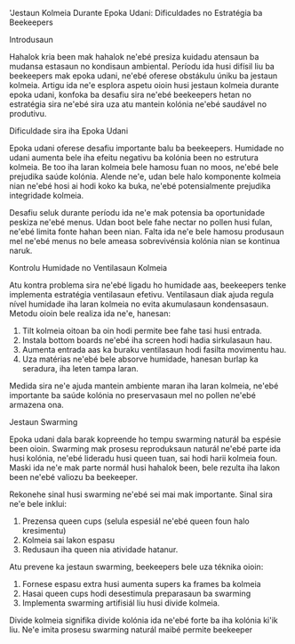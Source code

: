 'Jestaun Kolmeia Durante Epoka Udani: Dificuldades no Estratégia ba Beekeepers

Introdusaun

Hahalok kria been mak hahalok ne'ebé presiza kuidadu atensaun ba mudansa estasaun no kondisaun ambiental. Períodu ida husi difísil liu ba beekeepers mak epoka udani, ne'ebé oferese obstákulu úniku ba jestaun kolmeia. Artigu ida ne'e esplora aspetu oioin husi jestaun kolmeia durante epoka udani, konfoka ba desafiu sira ne'ebé beekeepers hetan no estratégia sira ne'ebé sira uza atu mantein kolónia ne'ebé saudável no produtivu.

Dificuldade sira iha Epoka Udani

Epoka udani oferese desafiu importante balu ba beekeepers. Humidade no udani aumenta bele iha efeitu negativu ba kolónia been no estrutura kolmeia. Be too iha laran kolmeia bele hamosu fuan no moos, ne'ebé bele prejudika saúde kolónia. Alende ne'e, udan bele halo komponente kolmeia nian ne'ebé hosi ai hodi koko ka buka, ne'ebé potensialmente prejudika integridade kolmeia.

Desafiu seluk durante períodu ida ne'e mak potensia ba oportunidade peskiza ne'ebé menus. Udan boot bele fahe nectar no pollen husi fulan, ne'ebé limita fonte hahan been nian. Falta ida ne'e bele hamosu produsaun mel ne'ebé menus no bele ameasa sobrevivénsia kolónia nian se kontinua naruk.

Kontrolu Humidade no Ventilasaun Kolmeia

Atu kontra problema sira ne'ebé ligadu ho humidade aas, beekeepers tenke implementa estratégia ventilasaun efetivu. Ventilasaun diak ajuda regula nível humidade iha laran kolmeia no evita akumulasaun kondensasaun. Metodu oioin bele realiza ida ne'e, hanesan:

1. Tilt kolmeia oitoan ba oin hodi permite bee fahe tasi husi entrada.
2. Instala bottom boards ne'ebé iha screen hodi hadia sirkulasaun hau.
3. Aumenta entrada aas ka buraku ventilasaun hodi fasilta movimentu hau.
4. Uza matérias ne'ebé bele absorve humidade, hanesan burlap ka seradura, iha leten tampa laran.

Medida sira ne'e ajuda mantein ambiente maran iha laran kolmeia, ne'ebé importante ba saúde kolónia no preservasaun mel no pollen ne'ebé armazena ona.

Jestaun Swarming

Epoka udani dala barak kopreende ho tempu swarming naturál ba espésie been oioin. Swarming mak prosesu reproduksaun naturál ne'ebé parte ida husi kolónia, ne'ebé lideradu husi queen tuan, sai hodi harii kolmeia foun. Maski ida ne'e mak parte normál husi hahalok been, bele rezulta iha lakon been ne'ebé valiozu ba beekeeper.

Rekonehe sinal husi swarming ne'ebé sei mai mak importante. Sinal sira ne'e bele inklui:

1. Prezensa queen cups (selula espesiál ne'ebé queen foun halo kresimentu)
2. Kolmeia sai lakon espasu
3. Redusaun iha queen nia atividade hatanur.

Atu prevene ka jestaun swarming, beekeepers bele uza téknika oioin:

1. Fornese espasu extra husi aumenta supers ka frames ba kolmeia
2. Hasai queen cups hodi desestimula preparasaun ba swarming
3. Implementa swarming artifisiál liu husi divide kolmeia.

Divide kolmeia signifika divide kolónia ida ne'ebé forte ba iha kolónia ki'ik liu. Ne'e imita prosesu swarming naturál maibé permite beekeeper